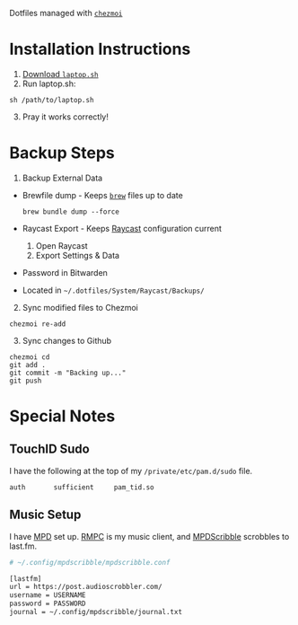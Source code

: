 Dotfiles managed with [`chezmoi`](https://github.com/twpayne/chezmoi)

# Installation Instructions

1. [Download `laptop.sh`](dot_dotfiles/laptop.sh)
2. Run laptop.sh:

 ```plaintext
 sh /path/to/laptop.sh
 ```

3. Pray it works correctly!

# Backup Steps

1. Backup External Data

- Brewfile dump - Keeps [`brew`](https://brew.sh) files up to date

  ```
  brew bundle dump --force
  ```

- Raycast Export - Keeps [Raycast](https://www.raycast.com/) configuration current

  1. Open Raycast
  2. Export Settings & Data

- Password in Bitwarden
- Located in `~/.dotfiles/System/Raycast/Backups/`

2. Sync modified files to Chezmoi

 ```
 chezmoi re-add
 ```

3. Sync changes to Github

 ```
 chezmoi cd
 git add .
 git commit -m "Backing up..."
 git push
 ```

# Special Notes

## TouchID Sudo

I have the following at the top of my `/private/etc/pam.d/sudo` file.

```plaintext
auth       sufficient     pam_tid.so
```

## Music Setup

I have [MPD](https://mpd.readthedocs.io/en/latest/user.html) set up. [RMPC](https://mierak.github.io/rmpc/) is my music client, and [MPDScribble](https://www.musicpd.org/clients/mpdscribble/) scrobbles to last.fm.

```bash
# ~/.config/mpdscribble/mpdscribble.conf

[lastfm]
url = https://post.audioscrobbler.com/
username = USERNAME
password = PASSWORD
journal = ~/.config/mpdscribble/journal.txt
```
